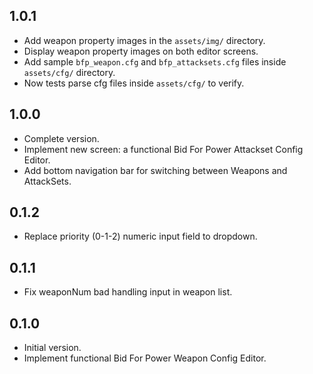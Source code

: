 ## 1.0.1

* Add weapon property images in the `assets/img/` directory.
* Display weapon property images on both editor screens.
* Add sample `bfp_weapon.cfg` and `bfp_attacksets.cfg` files inside `assets/cfg/` directory.
* Now tests parse cfg files inside `assets/cfg/` to verify.

## 1.0.0

* Complete version.
* Implement new screen: a functional Bid For Power Attackset Config Editor.
* Add bottom navigation bar for switching between Weapons and AttackSets.

## 0.1.2

* Replace priority (0-1-2) numeric input field to dropdown.

## 0.1.1

* Fix weaponNum bad handling input in weapon list.

## 0.1.0

* Initial version.
* Implement functional Bid For Power Weapon Config Editor.
